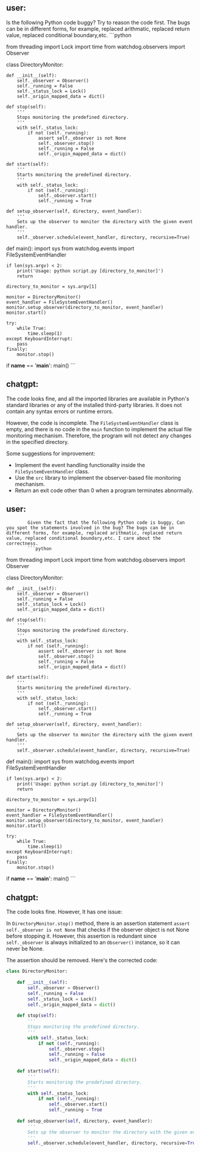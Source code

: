 

## user: 

Is the following Python code buggy? Try to reason the code first. The bugs can be in different forms, for example, replaced arithmatic, replaced return value, replaced conditional boundary,etc.
            ```python
            










from threading import Lock
import time
from watchdog.observers import Observer

class DirectoryMonitor:
    
    def __init__(self):
        self._observer = Observer()
        self._running = False
        self._status_lock = Lock()
        self._origin_mapped_data = dict()
    
    def stop(self):
        '''
        Stops monitoring the predefined directory.
        '''
        with self._status_lock:
            if not (self._running):
                assert self._observer is not None
                self._observer.stop()
                self._running = False
                self._origin_mapped_data = dict()
    
    def start(self):
        '''
        Starts monitoring the predefined directory.
        '''
        with self._status_lock:
            if not (self._running):
                self._observer.start()
                self._running = True
    
    def setup_observer(self, directory, event_handler):
        '''
        Sets up the observer to monitor the directory with the given event handler.
        '''
        self._observer.schedule(event_handler, directory, recursive=True)

def main():
    import sys
    from watchdog.events import FileSystemEventHandler
    
    if len(sys.argv) < 2:
        print('Usage: python script.py [directory_to_monitor]')
        return
    
    directory_to_monitor = sys.argv[1]
    
    monitor = DirectoryMonitor()
    event_handler = FileSystemEventHandler()
    monitor.setup_observer(directory_to_monitor, event_handler)
    monitor.start()
    
    try:
        while True:
            time.sleep(1)
    except KeyboardInterrupt:
        pass
    finally:
        monitor.stop()

if __name__ == '__main__':
    main()
            ```
            

## chatgpt: 

The code looks fine, and all the imported libraries are available in Python's standard libraries or any of the installed third-party libraries. It does not contain any syntax errors or runtime errors. 

However, the code is incomplete. The `FileSystemEventHandler` class is empty, and there is no code in the `main` function to implement the actual file monitoring mechanism. Therefore, the program will not detect any changes in the specified directory. 

Some suggestions for improvement:
- Implement the event handling functionality inside the `FileSystemEventHandler` class.
- Use the `src` library to implement the observer-based file monitoring mechanism.
- Return an exit code other than 0 when a program terminates abnormally.

## user: 


            Given the fact that the following Python code is buggy, Can you spot the statements involved in the bug? The bugs can be in different forms, for example, replaced arithmatic, replaced return value, replaced conditional boundary,etc. I care about the correctness.
            ```python
            










from threading import Lock
import time
from watchdog.observers import Observer

class DirectoryMonitor:
    
    def __init__(self):
        self._observer = Observer()
        self._running = False
        self._status_lock = Lock()
        self._origin_mapped_data = dict()
    
    def stop(self):
        '''
        Stops monitoring the predefined directory.
        '''
        with self._status_lock:
            if not (self._running):
                assert self._observer is not None
                self._observer.stop()
                self._running = False
                self._origin_mapped_data = dict()
    
    def start(self):
        '''
        Starts monitoring the predefined directory.
        '''
        with self._status_lock:
            if not (self._running):
                self._observer.start()
                self._running = True
    
    def setup_observer(self, directory, event_handler):
        '''
        Sets up the observer to monitor the directory with the given event handler.
        '''
        self._observer.schedule(event_handler, directory, recursive=True)

def main():
    import sys
    from watchdog.events import FileSystemEventHandler
    
    if len(sys.argv) < 2:
        print('Usage: python script.py [directory_to_monitor]')
        return
    
    directory_to_monitor = sys.argv[1]
    
    monitor = DirectoryMonitor()
    event_handler = FileSystemEventHandler()
    monitor.setup_observer(directory_to_monitor, event_handler)
    monitor.start()
    
    try:
        while True:
            time.sleep(1)
    except KeyboardInterrupt:
        pass
    finally:
        monitor.stop()

if __name__ == '__main__':
    main()
            ```
            

## chatgpt: 

The code looks fine. However, It has one issue: 

In `DirectoryMonitor.stop()` method, there is an assertion statement `assert self._observer is not None` that checks if the observer object is not None before stopping it. However, this assertion is redundant since `self._observer` is always initialized to an `Observer()` instance, so it can never be None.

The assertion should be removed. Here's the corrected code:

```python
class DirectoryMonitor:
    
    def __init__(self):
        self._observer = Observer()
        self._running = False
        self._status_lock = Lock()
        self._origin_mapped_data = dict()
    
    def stop(self):
        '''
        Stops monitoring the predefined directory.
        '''
        with self._status_lock:
            if not (self._running):
                self._observer.stop()
                self._running = False
                self._origin_mapped_data = dict()
    
    def start(self):
        '''
        Starts monitoring the predefined directory.
        '''
        with self._status_lock:
            if not (self._running):
                self._observer.start()
                self._running = True
    
    def setup_observer(self, directory, event_handler):
        '''
        Sets up the observer to monitor the directory with the given event handler.
        '''
        self._observer.schedule(event_handler, directory, recursive=True)
```